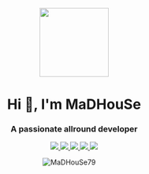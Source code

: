 <p align="center">
    <img width="140" src="https://icons.iconarchive.com/icons/iconarchive/red-orb-alphabet/128/Letter-M-icon.png" />  
    <h1 align="center">Hi 👋, I'm MaDHouSe</h1>
    <h3 align="center">A passionate allround developer </h3>    
</p>

<p align="center">
    <a href="https://github.com/MaDHouSe79/mh-walkstyle/issues">
        <img src="https://img.shields.io/github/issues/MaDHouSe79/mh-walkstyle"/> 
    </a>
    <a href="https://github.com/MaDHouSe79/mh-walkstyle/watchers">
        <img src="https://img.shields.io/github/watchers/MaDHouSe79/mh-walkstyle"/> 
    </a> 
    <a href="https://github.com/MaDHouSe79/mh-walkstyle/network/members">
        <img src="https://img.shields.io/github/forks/MaDHouSe79/mh-walkstyle"/> 
    </a>  
    <a href="https://github.com/MaDHouSe79/mh-walkstyle/stargazers">
        <img src="https://img.shields.io/github/stars/MaDHouSe79/mh-walkstyle?color=white"/> 
    </a>
    <a href="https://github.com/MaDHouSe79/mh-walkstyle/blob/main/LICENSE">
        <img src="https://img.shields.io/github/license/MaDHouSe79/mh-walkstyle?color=black"/> 
    </a>      
</p>

<p align="center">
    <img src="https://komarev.com/ghpvc/?username=MaDHouSe79&label=Profile%20views&color=3464eb&style=for-the-badge&logo=star&abbreviated=true" alt="MaDHouSe79" style="padding-right:20px;" />
</p>
